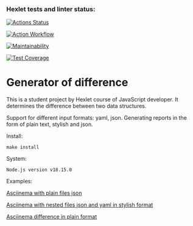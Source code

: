 ### Hexlet tests and linter status:
[![Actions Status](https://github.com/JaroslavRusanov/frontend-project-46/actions/workflows/hexlet-check.yml/badge.svg)](https://github.com/JaroslavRusanov/frontend-project-46/actions)

[![Action Workflow](https://github.com/JaroslavRusanov/frontend-project-46/actions/workflows/nodejs.yml/badge.svg)](https://github.com/JaroslavRusanov/frontend-project-46/actions/workflows/nodejs.yml/badge.svg)

[![Maintainability](https://api.codeclimate.com/v1/badges/f30e374893fe4917e448/maintainability)](https://codeclimate.com/github/JaroslavRusanov/frontend-project-46/maintainability)

[![Test Coverage](https://api.codeclimate.com/v1/badges/f30e374893fe4917e448/test_coverage)](https://codeclimate.com/github/JaroslavRusanov/frontend-project-46/test_coverage)

# Generator of difference

This is a student project by Hexlet course of JavaScript developer. It determines the difference between two data structures.

Support for different input formats: yaml, json. Generating reports in the form of plain text, stylish and json.

Install:
```
make install
```
System:
```
Node.js version v18.15.0
```
Examples:

[Asciinema with plain files json](https://asciinema.org/a/630791)

[Asciinema with nested files json and yaml in stylish format](https://asciinema.org/a/638137)

[Asciinema difference in plain format](https://asciinema.org/a/642100)